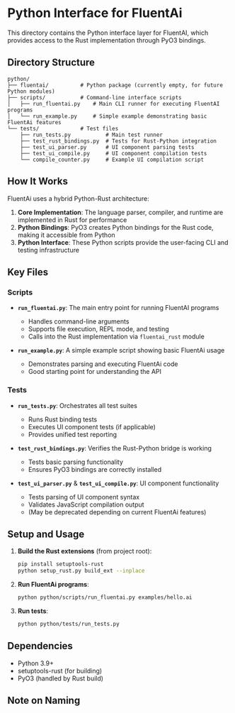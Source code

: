 # Python Interface for FluentAi

This directory contains the Python interface layer for FluentAI, which provides access to the Rust implementation through PyO3 bindings.

## Directory Structure

```
python/
├── fluentai/          # Python package (currently empty, for future Python modules)
├── scripts/           # Command-line interface scripts
│   ├── run_fluentai.py    # Main CLI runner for executing FluentAI programs
│   └── run_example.py     # Simple example demonstrating basic FluentAi features
└── tests/             # Test files
    ├── run_tests.py           # Main test runner
    ├── test_rust_bindings.py  # Tests for Rust-Python integration
    ├── test_ui_parser.py      # UI component parsing tests
    ├── test_ui_compile.py     # UI component compilation tests
    └── compile_counter.py     # Example UI compilation script
```

## How It Works

FluentAi uses a hybrid Python-Rust architecture:

1. **Core Implementation**: The language parser, compiler, and runtime are implemented in Rust for performance
2. **Python Bindings**: PyO3 creates Python bindings for the Rust code, making it accessible from Python
3. **Python Interface**: These Python scripts provide the user-facing CLI and testing infrastructure

## Key Files

### Scripts

- **`run_fluentai.py`**: The main entry point for running FluentAI programs
  - Handles command-line arguments
  - Supports file execution, REPL mode, and testing
  - Calls into the Rust implementation via `fluentai_rust` module

- **`run_example.py`**: A simple example script showing basic FluentAi usage
  - Demonstrates parsing and executing FluentAi code
  - Good starting point for understanding the API

### Tests

- **`run_tests.py`**: Orchestrates all test suites
  - Runs Rust binding tests
  - Executes UI component tests (if applicable)
  - Provides unified test reporting

- **`test_rust_bindings.py`**: Verifies the Rust-Python bridge is working
  - Tests basic parsing functionality
  - Ensures PyO3 bindings are correctly installed

- **`test_ui_parser.py`** & **`test_ui_compile.py`**: UI component functionality
  - Tests parsing of UI component syntax
  - Validates JavaScript compilation output
  - (May be deprecated depending on current FluentAi features)

## Setup and Usage

1. **Build the Rust extensions** (from project root):
   ```bash
   pip install setuptools-rust
   python setup_rust.py build_ext --inplace
   ```

2. **Run FluentAi programs**:
   ```bash
   python python/scripts/run_fluentai.py examples/hello.ai
   ```

3. **Run tests**:
   ```bash
   python python/tests/run_tests.py
   ```

## Dependencies

- Python 3.9+
- setuptools-rust (for building)
- PyO3 (handled by Rust build)

## Note on Naming

